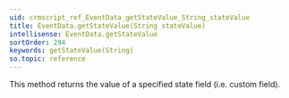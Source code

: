 ```yaml
---
uid: crmscript_ref_EventData_getStateValue_String_stateValue
title: EventData.getStateValue(String stateValue)
intellisense: EventData.getStateValue
sortOrder: 294
keywords: getStateValue(String)
so.topic: reference
---
```


This method returns the value of a specified state field (i.e. custom field).


